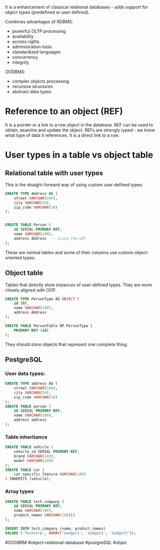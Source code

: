 It is a enhancement of classical relational databases - adds support for object types (predefined or user defined).

Combines advantages of RDBMS:
- powerful OLTP processing
- availability
- access rights
- administration tools
- standardized languages
- concurrency
- integrity

OODBMS:
- complex objects processing
- recursive structures
- abstract data types

# Reference to an object (REF)
It is a pointer or a link to a row object in the database. REF can be used to obtain, examine and update the object. REFs are strongly typed - we know what type of data it references. It is a direct link to a row.

# User types in a table vs object table
## Relational table with user types
This is the straight-forward way of using custom user defined types.
```sql
CREATE TYPE Address AS (
    street VARCHAR(100),
    city VARCHAR(50),
    zip_code VARCHAR(10)
);


CREATE TABLE Person (
    id SERIAL PRIMARY KEY,
    name VARCHAR(100),
    address Address  -- using the UDT
);
```

These are normal tables and some of their columns use custom object-oriented types.

## Object table
Tables that directly store instances of user-defined types. They are more closely aligned with OOP.
```sql
CREATE TYPE PersonType AS OBJECT (
    id INT,
    name VARCHAR(100),
    address Address
);

CREATE TABLE PersonTable OF PersonType (
    PRIMARY KEY (id)
);
```
They should store objects that represent one complete thing.
## PostgreSQL
### User data types:
```sql
CREATE TYPE address AS (
	street VARCHAR(100),
	city VARCHAR(50),
	zip_code VARCHAR(10)
);
CREATE TABLE person (
	id SERIAL PRIMARY KEY,
	name VARCHAR(100),
	address address
);
```

### Table inheritance
```sql
CREATE TABLE vehicle (
    vehicle_id SERIAL PRIMARY KEY,
    brand VARCHAR(100),
    model VARCHAR(100)
);
CREATE TABLE car (
    car_specific_feature VARCHAR(100)
) INHERITS (vehicle);
```

### Array types
```sql
CREATE TABLE tech_company (
    id SERIAL PRIMARY KEY,
    name VARCHAR(100),
    product_names VARCHAR(100)[]
);

INSERT INTO tech_company (name, product_names)
VALUES ('TechCorp', ARRAY['Gadget1', 'Gadget2', 'Gadget3']);
```

#OODBRM
#object-relational-database
#postgreSQL
#objec